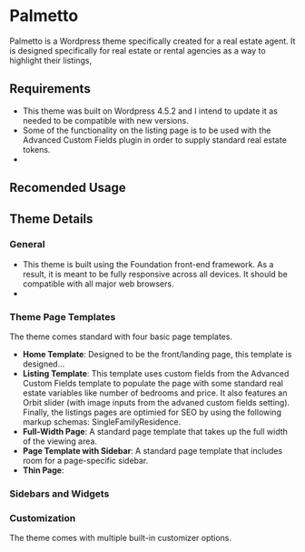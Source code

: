 # Palmetto
Palmetto is a Wordpress theme specifically created for a real estate agent. It is designed specifically for real estate or rental agencies as a way to highlight their listings, 

## Requirements
* This theme was built on Wordpress 4.5.2 and I intend to update it as needed to be compatible with new versions.
* Some of the functionality on the listing page is to be used with the Advanced Custom Fields plugin in order to supply standard real estate tokens.
* 

## Recomended Usage

## Theme Details

### General
* This theme is built using the Foundation front-end framework. As a result, it is meant to be fully responsive across all devices. It should be compatible with all major web browsers.
* 

### Theme Page Templates
The theme comes standard with four basic page templates.
* **Home Template**: Designed to be the front/landing page, this template is designed...
* **Listing Template**: This template uses custom fields from the Advanced Custom Fields template to populate the page with some standard real estate variables like number of bedrooms and price. It also features an Orbit slider (with image inputs from the advaned custom fields setting). Finally, the listings pages are optimied for SEO by using the following markup schemas: SingleFamilyResidence.
* **Full-Width Page**: A standard page template that takes up the full width of the viewing area.
* **Page Template with Sidebar**: A standard page template that includes room for a page-specific sidebar.
* **Thin Page**: 

### Sidebars and Widgets




### Customization
The theme comes with multiple built-in customizer options.



